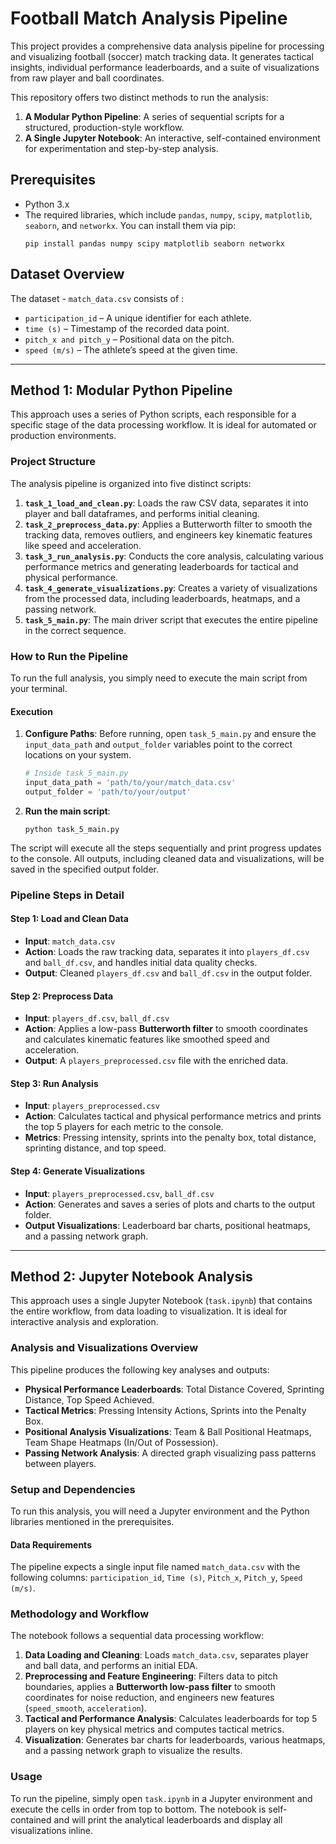 # Football Match Analysis Pipeline

This project provides a comprehensive data analysis pipeline for processing and visualizing football (soccer) match tracking data. It generates tactical insights, individual performance leaderboards, and a suite of visualizations from raw player and ball coordinates.

This repository offers two distinct methods to run the analysis:
1.  **A Modular Python Pipeline**: A series of sequential scripts for a structured, production-style workflow.
2.  **A Single Jupyter Notebook**: An interactive, self-contained environment for experimentation and step-by-step analysis.

## Prerequisites

* Python 3.x
* The required libraries, which include `pandas`, `numpy`, `scipy`, `matplotlib`, `seaborn`, and `networkx`. You can install them via pip:
    ```
    pip install pandas numpy scipy matplotlib seaborn networkx
    ```

## Dataset Overview

The dataset - `match_data.csv` consists of :

* `participation_id` – A unique identifier for each athlete.
* `time (s)` – Timestamp of the recorded data point. 
* `pitch_x and pitch_y` – Positional data on the pitch. 
* `speed (m/s)` – The athlete’s speed at the given time.

---

## Method 1: Modular Python Pipeline

This approach uses a series of Python scripts, each responsible for a specific stage of the data processing workflow. It is ideal for automated or production environments.

### Project Structure

The analysis pipeline is organized into five distinct scripts:

1.  **`task_1_load_and_clean.py`**: Loads the raw CSV data, separates it into player and ball dataframes, and performs initial cleaning.
2.  **`task_2_preprocess_data.py`**: Applies a Butterworth filter to smooth the tracking data, removes outliers, and engineers key kinematic features like speed and acceleration.
3.  **`task_3_run_analysis.py`**: Conducts the core analysis, calculating various performance metrics and generating leaderboards for tactical and physical performance.
4.  **`task_4_generate_visualizations.py`**: Creates a variety of visualizations from the processed data, including leaderboards, heatmaps, and a passing network.
5.  **`task_5_main.py`**: The main driver script that executes the entire pipeline in the correct sequence.

### How to Run the Pipeline

To run the full analysis, you simply need to execute the main script from your terminal.


#### Execution

1.  **Configure Paths**: Before running, open `task_5_main.py` and ensure the `input_data_path` and `output_folder` variables point to the correct locations on your system.
    ```python
    # Inside task_5_main.py
    input_data_path = 'path/to/your/match_data.csv'
    output_folder = 'path/to/your/output'
    ```
2.  **Run the main script**:
    ```
    python task_5_main.py
    ```
The script will execute all the steps sequentially and print progress updates to the console. All outputs, including cleaned data and visualizations, will be saved in the specified output folder.

### Pipeline Steps in Detail

#### Step 1: Load and Clean Data
* **Input**: `match_data.csv`
* **Action**: Loads the raw tracking data, separates it into `players_df.csv` and `ball_df.csv`, and handles initial data quality checks.
* **Output**: Cleaned `players_df.csv` and `ball_df.csv` in the output folder.

#### Step 2: Preprocess Data
* **Input**: `players_df.csv`, `ball_df.csv`
* **Action**: Applies a low-pass **Butterworth filter** to smooth coordinates and calculates kinematic features like smoothed speed and acceleration.
* **Output**: A `players_preprocessed.csv` file with the enriched data.

#### Step 3: Run Analysis
* **Input**: `players_preprocessed.csv`
* **Action**: Calculates tactical and physical performance metrics and prints the top 5 players for each metric to the console.
* **Metrics**: Pressing intensity, sprints into the penalty box, total distance, sprinting distance, and top speed.

#### Step 4: Generate Visualizations
* **Input**: `players_preprocessed.csv`, `ball_df.csv`
* **Action**: Generates and saves a series of plots and charts to the output folder.
* **Output Visualizations**: Leaderboard bar charts, positional heatmaps, and a passing network graph.

---

## Method 2: Jupyter Notebook Analysis

This approach uses a single Jupyter Notebook (`task.ipynb`) that contains the entire workflow, from data loading to visualization. It is ideal for interactive analysis and exploration.

### Analysis and Visualizations Overview

This pipeline produces the following key analyses and outputs:

* **Physical Performance Leaderboards**: Total Distance Covered, Sprinting Distance, Top Speed Achieved.
* **Tactical Metrics**: Pressing Intensity Actions, Sprints into the Penalty Box.
* **Positional Analysis Visualizations**: Team & Ball Positional Heatmaps, Team Shape Heatmaps (In/Out of Possession).
* **Passing Network Analysis**: A directed graph visualizing pass patterns between players.

### Setup and Dependencies

To run this analysis, you will need a Jupyter environment and the Python libraries mentioned in the prerequisites.


#### Data Requirements

The pipeline expects a single input file named `match_data.csv` with the following columns: `participation_id`, `Time (s)`, `Pitch_x`, `Pitch_y`, `Speed (m/s)`.

### Methodology and Workflow

The notebook follows a sequential data processing workflow:

1.  **Data Loading and Cleaning**: Loads `match_data.csv`, separates player and ball data, and performs an initial EDA.
2.  **Preprocessing and Feature Engineering**: Filters data to pitch boundaries, applies a **Butterworth low-pass filter** to smooth coordinates for noise reduction, and engineers new features (`speed_smooth`, `acceleration`).
3.  **Tactical and Performance Analysis**: Calculates leaderboards for top 5 players on key physical metrics and computes tactical metrics.
4.  **Visualization**: Generates bar charts for leaderboards, various heatmaps, and a passing network graph to visualize the results.

### Usage

To run the pipeline, simply open `task.ipynb` in a Jupyter environment and execute the cells in order from top to bottom. The notebook is self-contained and will print the analytical leaderboards and display all visualizations inline.